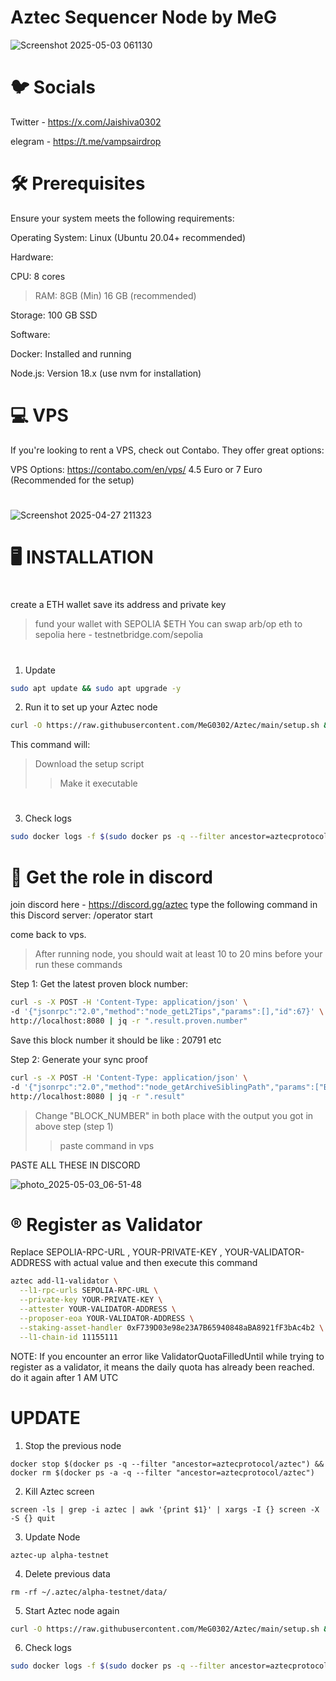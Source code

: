 # Aztec Sequencer Node by MeG
![Screenshot 2025-05-03 061130](https://github.com/user-attachments/assets/e45f7e9c-6897-43c6-b085-461d9a250b5f)

# 🐦 Socials
Twitter -  https://x.com/Jaishiva0302

elegram - https://t.me/vampsairdrop
#


# 🛠️ Prerequisites
Ensure your system meets the following requirements:

Operating System: Linux (Ubuntu 20.04+ recommended)

Hardware:

CPU: 8 cores

> RAM: 8GB (Min) 16 GB (recommended)

Storage: 100 GB SSD

Software:

Docker: Installed and running

Node.js: Version 18.x (use nvm for installation)

# 💻 VPS 

If you're looking to rent a VPS, check out Contabo. They offer great options:

VPS Options: https://contabo.com/en/vps/
4.5 Euro or 7 Euro (Recommended for the setup)
#
#
![Screenshot 2025-04-27 211323](https://github.com/user-attachments/assets/5f91f1b9-a114-4d3d-812f-a6830532191b)
#
#

# 🖥️ INSTALLATION 
# 
create a ETH wallet save its address and private key
> fund your wallet with SEPOLIA $ETH
You can swap arb/op eth to sepolia here - testnetbridge.com/sepolia

#


1) Update 
```bash
sudo apt update && sudo apt upgrade -y
```
2) Run it to set up your Aztec node
```bash
curl -O https://raw.githubusercontent.com/MeG0302/Aztec/main/setup.sh && chmod +x setup.sh && ./setup.sh
```
This command will:
> Download the setup script
> > Make it executable

#


3) Check logs
```bash
sudo docker logs -f $(sudo docker ps -q --filter ancestor=aztecprotocol/aztec:latest | head -n 1)
```

# 🪩 Get the role in discord
join discord here - https://discord.gg/aztec
type the following command in this Discord server: /operator start

come back to vps.
> After running node, you should wait at least 10 to 20 mins before your run these commands

Step 1: Get the latest proven block number:
```bash
curl -s -X POST -H 'Content-Type: application/json' \
-d '{"jsonrpc":"2.0","method":"node_getL2Tips","params":[],"id":67}' \
http://localhost:8080 | jq -r ".result.proven.number"
```
Save this block number
it should be like : 20791 etc

Step 2: Generate your sync proof
```bash
curl -s -X POST -H 'Content-Type: application/json' \
-d '{"jsonrpc":"2.0","method":"node_getArchiveSiblingPath","params":["BLOCK_NUMBER","BLOCK_NUMBER"],"id":67}' \
http://localhost:8080 | jq -r ".result"
```

> Change "BLOCK_NUMBER" in both place with the output you got in above step (step 1)
> > paste command in vps


PASTE ALL THESE IN DISCORD

![photo_2025-05-03_06-51-48](https://github.com/user-attachments/assets/cf6ca566-9bea-4095-bb6c-8c351428c09e)

# ®️ Register as Validator

Replace SEPOLIA-RPC-URL , YOUR-PRIVATE-KEY , YOUR-VALIDATOR-ADDRESS with actual value and then execute this command
```bash
aztec add-l1-validator \
  --l1-rpc-urls SEPOLIA-RPC-URL \
  --private-key YOUR-PRIVATE-KEY \
  --attester YOUR-VALIDATOR-ADDRESS \
  --proposer-eoa YOUR-VALIDATOR-ADDRESS \
  --staking-asset-handler 0xF739D03e98e23A7B65940848aBA8921fF3bAc4b2 \
  --l1-chain-id 11155111
```
NOTE: If you encounter an error like ValidatorQuotaFilledUntil while trying to register as a validator, it means the daily quota has already been reached. do it again after 1 AM UTC


#
#
#
#
#
#

# UPDATE

1. Stop the previous node 
```
docker stop $(docker ps -q --filter "ancestor=aztecprotocol/aztec") && docker rm $(docker ps -a -q --filter "ancestor=aztecprotocol/aztec")
```

2. Kill Aztec screen
```
screen -ls | grep -i aztec | awk '{print $1}' | xargs -I {} screen -X -S {} quit
```
3. Update Node

```
aztec-up alpha-testnet
```
4. Delete previous data
```
rm -rf ~/.aztec/alpha-testnet/data/
```
5. Start Aztec node again
```bash
curl -O https://raw.githubusercontent.com/MeG0302/Aztec/main/setup.sh && chmod +x setup.sh && ./setup.sh
```
6. Check logs
```bash
sudo docker logs -f $(sudo docker ps -q --filter ancestor=aztecprotocol/aztec:latest | head -n 1)
```
